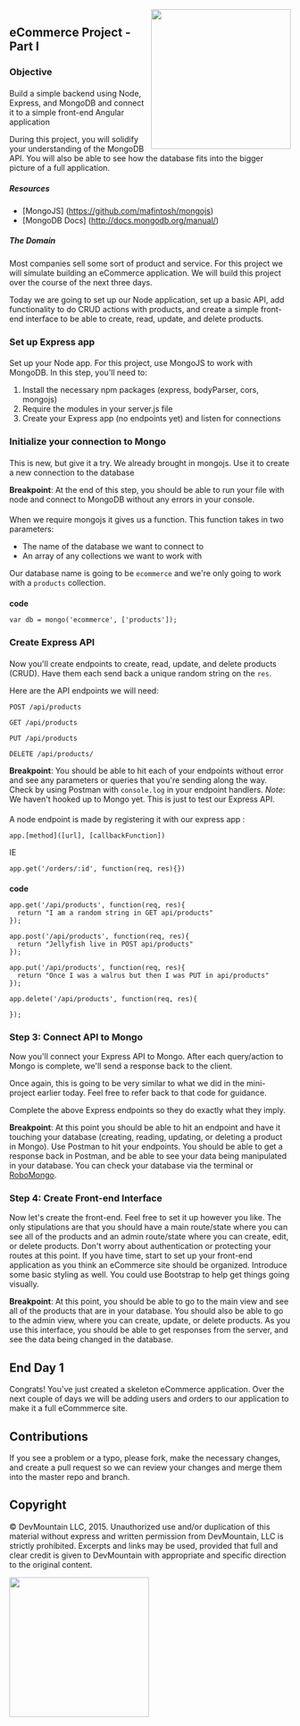 <img src="https://devmounta.in/img/logowhiteblue.png" width="250" align="right">

## eCommerce Project - Part I

### Objective

####

Build a simple backend using Node, Express, and MongoDB and connect it to a simple front-end Angular application

During this project, you will solidify your understanding of the MongoDB API.  You will also be able to see how the database fits into the bigger picture of a full application.


#####  Resources

* [MongoJS] (https://github.com/mafintosh/mongojs)
* [MongoDB Docs] (http://docs.mongodb.org/manual/)


##### The Domain

Most companies sell some sort of product and service. For this project we will simulate building an eCommerce application.  We will build this project over the course of the next three days.

Today we are going to set up our Node application, set up a basic API, add functionality to do CRUD actions with products, and create a simple front-end interface to be able to create, read, update, and delete products.

### Set up Express app

####

Set up your Node app. For this project, use MongoJS to work with MongoDB. In this step, you'll need to:
1. Install the necessary npm packages (express, bodyParser, cors, mongojs)
2. Require the modules in your server.js file
3. Create your Express app (no endpoints yet) and listen for connections


### Initialize your connection to Mongo

####

This is new, but give it a try.  We already brought in mongojs.  Use it to create a new connection to the database

**Breakpoint**: At the end of this step, you should be able to run your file with node and connect to MongoDB without any errors in your console.

####

When we require mongojs it gives us a function.  This function takes in two parameters:
* The name of the database we want to connect to
* An array of any collections we want to work with

Our database name is going to be `ecommerce` and we're only going to work with a `products` collection.

####

**code**
```
var db = mongo('ecommerce', ['products']);
```

### Create Express API

####

Now you'll create endpoints to create, read, update, and delete products (CRUD).  Have them each send back a unique random string on the `res`.

Here are the API endpoints we will need:

`POST /api/products`

`GET /api/products`

`PUT /api/products`

`DELETE /api/products/`

**Breakpoint**: You should be able to hit each of your endpoints without error and see any parameters or queries that you're sending along the way.  Check by using Postman with `console.log` in your endpoint handlers. *Note*: We haven't hooked up to Mongo yet. This is just to test our Express API.

####

A node endpoint is made by registering it with our express app :

`app.[method]([url], [callbackFunction])`

IE

`app.get('/orders/:id', function(req, res){})`

####

**code**
```
app.get('/api/products', function(req, res){
  return "I am a random string in GET api/products"
});

app.post('/api/products', function(req, res){
  return "Jellyfish live in POST api/products"
});

app.put('/api/products', function(req, res){
  return "Once I was a walrus but then I was PUT in api/products"
});

app.delete('/api/products', function(req, res){

});
```

### Step 3: Connect API to Mongo

Now you'll connect your Express API to Mongo. After each query/action to Mongo is complete, we'll send a response back to the client.

Once again, this is going to be very similar to what we did in the mini-project earlier today.  Feel free to refer back to that code for guidance.

Complete the above Express endpoints so they do exactly what they imply.

**Breakpoint**: At this point you should be able to hit an endpoint and have it touching your database (creating, reading, updating, or deleting a product in Mongo).  Use Postman to hit your endpoints.  You should be able to get a response back in Postman, and be able to see your data being manipulated in your database.  You can check your database via the terminal or [RoboMongo](http://robomongo.org/).

### Step 4: Create Front-end Interface

Now let's create the front-end. Feel free to set it up however you like.  The only stipulations are that you should have a main route/state where you can see all of the products and an admin route/state where you can create, edit, or delete products.  Don't worry about authentication or protecting your routes at this point.  If you have time, start to set up your front-end application as you think an eCommerce site should be organized.  Introduce some basic styling as well. You could use Bootstrap to help get things going visually.

**Breakpoint**: At this point, you should be able to go to the main view and see all of the products that are in your database.  You should also be able to go to the admin view, where you can create, update, or delete products.  As you use this interface, you should be able to get responses from the server, and see the data being changed in the database.

## End Day 1

Congrats!  You've just created a skeleton eCommerce application.  Over the next couple of days we will be adding users and orders to our application to make it a full eCommmerce site.

## Contributions
If you see a problem or a typo, please fork, make the necessary changes, and create a pull request so we can review your changes and merge them into the master repo and branch.

## Copyright

© DevMountain LLC, 2015. Unauthorized use and/or duplication of this material without express and written permission from DevMountain, LLC is strictly prohibited. Excerpts and links may be used, provided that full and clear credit is given to DevMountain with appropriate and specific direction to the original content.

<img src="https://devmounta.in/img/logowhiteblue.png" width="250">
